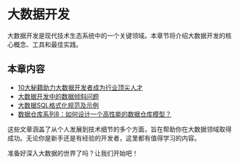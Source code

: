 # 大数据开发

大数据开发是现代技术生态系统中的一个关键领域。本章节将介绍大数据开发的核心概念、工具和最佳实践。

## 本章内容 

- [10大秘籍助力大数据开发者成为行业顶尖人才](./10大秘籍助力大数据开发者成为行业顶尖人才%20｜Spark优化技巧%20+%20软技能进阶.md)
- [大数据开发中的数据倾斜问题](./大数据开发中的数据倾斜问题.md)
- [大数据SQL格式化规范及示例](./大数据SQL格式化规范及示例.md)
- [数据仓库系列8：如何设计一个高性能的数据仓库模型？](./数据仓库系列8：如何设计一个高性能的数据仓库模型？.md)

这些文章涵盖了从个人发展到技术细节的多个方面，旨在帮助你在大数据领域取得成功。无论你是新手还是有经验的开发者，这里都有值得学习的内容。

准备好深入大数据的世界了吗？让我们开始吧！